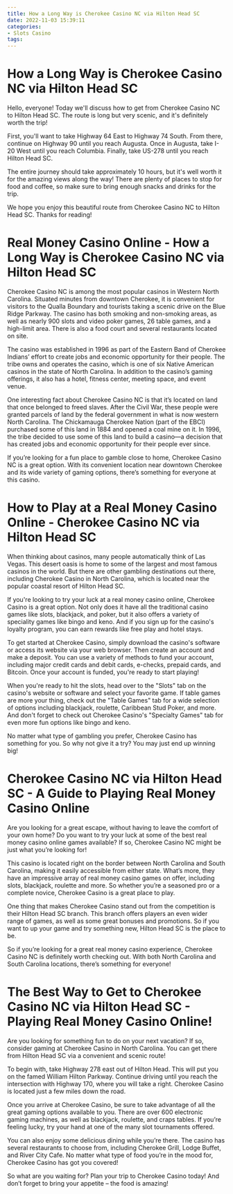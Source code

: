 ```yaml
---
title: How a Long Way is Cherokee Casino NC via Hilton Head SC
date: 2022-11-03 15:39:11
categories:
- Slots Casino
tags:
---
```



#  How a Long Way is Cherokee Casino NC via Hilton Head SC

Hello, everyone! Today we'll discuss how to get from Cherokee Casino NC to Hilton Head SC. The route is long but very scenic, and it's definitely worth the trip!

First, you'll want to take Highway 64 East to Highway 74 South. From there, continue on Highway 90 until you reach Augusta. Once in Augusta, take I-20 West until you reach Columbia. Finally, take US-278 until you reach Hilton Head SC.

The entire journey should take approximately 10 hours, but it's well worth it for the amazing views along the way! There are plenty of places to stop for food and coffee, so make sure to bring enough snacks and drinks for the trip.

We hope you enjoy this beautiful route from Cherokee Casino NC to Hilton Head SC. Thanks for reading!

#  Real Money Casino Online - How a Long Way is Cherokee Casino NC via Hilton Head SC

Cherokee Casino NC is among the most popular casinos in Western North Carolina. Situated minutes from downtown Cherokee, it is convenient for visitors to the Qualla Boundary and tourists taking a scenic drive on the Blue Ridge Parkway. The casino has both smoking and non-smoking areas, as well as nearly 900 slots and video poker games, 26 table games, and a high-limit area. There is also a food court and several restaurants located on site.

The casino was established in 1996 as part of the Eastern Band of Cherokee Indians’ effort to create jobs and economic opportunity for their people. The tribe owns and operates the casino, which is one of six Native American casinos in the state of North Carolina. In addition to the casino’s gaming offerings, it also has a hotel, fitness center, meeting space, and event venue.

One interesting fact about Cherokee Casino NC is that it’s located on land that once belonged to freed slaves. After the Civil War, these people were granted parcels of land by the federal government in what is now western North Carolina. The Chickamauga Cherokee Nation (part of the EBCI) purchased some of this land in 1884 and opened a coal mine on it. In 1996, the tribe decided to use some of this land to build a casino—a decision that has created jobs and economic opportunity for their people ever since.

If you’re looking for a fun place to gamble close to home, Cherokee Casino NC is a great option. With its convenient location near downtown Cherokee and its wide variety of gaming options, there’s something for everyone at this casino.

#  How to Play at a Real Money Casino Online - Cherokee Casino NC via Hilton Head SC

When thinking about casinos, many people automatically think of Las Vegas. This desert oasis is home to some of the largest and most famous casinos in the world. But there are other gambling destinations out there, including Cherokee Casino in North Carolina, which is located near the popular coastal resort of Hilton Head SC.

If you're looking to try your luck at a real money casino online, Cherokee Casino is a great option. Not only does it have all the traditional casino games like slots, blackjack, and poker, but it also offers a variety of speciality games like bingo and keno. And if you sign up for the casino's loyalty program, you can earn rewards like free play and hotel stays.

To get started at Cherokee Casino, simply download the casino's software or access its website via your web browser. Then create an account and make a deposit. You can use a variety of methods to fund your account, including major credit cards and debit cards, e-checks, prepaid cards, and Bitcoin. Once your account is funded, you're ready to start playing!

When you're ready to hit the slots, head over to the "Slots" tab on the casino's website or software and select your favorite game. If table games are more your thing, check out the "Table Games" tab for a wide selection of options including blackjack, roulette, Caribbean Stud Poker, and more. And don't forget to check out Cherokee Casino's "Specialty Games" tab for even more fun options like bingo and keno.

No matter what type of gambling you prefer, Cherokee Casino has something for you. So why not give it a try? You may just end up winning big!

#  Cherokee Casino NC via Hilton Head SC - A Guide to Playing Real Money Casino Online

Are you looking for a great escape, without having to leave the comfort of your own home? Do you want to try your luck at some of the best real money casino online games available? If so, Cherokee Casino NC might be just what you’re looking for!

This casino is located right on the border between North Carolina and South Carolina, making it easily accessible from either state. What’s more, they have an impressive array of real money casino games on offer, including slots, blackjack, roulette and more. So whether you’re a seasoned pro or a complete novice, Cherokee Casino is a great place to play.

One thing that makes Cherokee Casino stand out from the competition is their Hilton Head SC branch. This branch offers players an even wider range of games, as well as some great bonuses and promotions. So if you want to up your game and try something new, Hilton Head SC is the place to be.

So if you’re looking for a great real money casino experience, Cherokee Casino NC is definitely worth checking out. With both North Carolina and South Carolina locations, there’s something for everyone!

#  The Best Way to Get to Cherokee Casino NC via Hilton Head SC - Playing Real Money Casino Online!

Are you looking for something fun to do on your next vacation? If so, consider gaming at Cherokee Casino in North Carolina. You can get there from Hilton Head SC via a convenient and scenic route!

To begin with, take Highway 278 east out of Hilton Head. This will put you on the famed William Hilton Parkway. Continue driving until you reach the intersection with Highway 170, where you will take a right. Cherokee Casino is located just a few miles down the road.

Once you arrive at Cherokee Casino, be sure to take advantage of all the great gaming options available to you. There are over 600 electronic gaming machines, as well as blackjack, roulette, and craps tables. If you’re feeling lucky, try your hand at one of the many slot tournaments offered.

You can also enjoy some delicious dining while you’re there. The casino has several restaurants to choose from, including Cherokee Grill, Lodge Buffet, and River City Cafe. No matter what type of food you’re in the mood for, Cherokee Casino has got you covered!

So what are you waiting for? Plan your trip to Cherokee Casino today! And don’t forget to bring your appetite – the food is amazing!